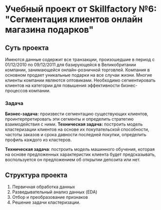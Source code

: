 # Учебный проект от Skillfactory №6: "Сегментация клиентов онлайн магазина подарков"
## Суть проекта
Имеются данные содержит все транзакции, произошедшие в период с 01/12/2010 по 09/12/2011 для базирующейся в Великобритании компании, занимающейся онлайн-розничной торговлей. 
Компания в основном продает уникальные подарки на все случаи жизни. Многие клиенты компании являются оптовиками.
Необходимо сегментировать клиентов на категории для повышения эффективности бизнес-процессов компании.
### Задача
**Бизнес-задача:** произвести сегментацию существующих клиентов, проинтерпретировать эти сегменты и определить стратегию взаимодействия с ними.
**Техническая задача:** построить модель кластеризации клиентов на основе их покупательской способности, частоты заказов и срока давности последней покупки, определить профиль каждого из кластеров.

**Техническая задача**: построить модель машинного обучения, которая на основе предложенных характеристик клиента будет предсказывать, воспользуется он предложением об открытии депозита или нет.
## Структура проекта
1. Первичная обработка данных
2. Разведывательный анализ данных (EDA)
3. Отбор и преобразование признаков
4. Решение задачи кластеризации.
